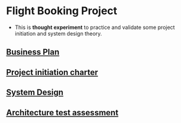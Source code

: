 # Flight Booking Project

- This is **thought experiment** to practice and validate some project initiation and system design theory.

## [Business Plan](./docs/BusinessPlan.md)

## [Project initiation charter](./docs/ProjectCharter.md)

## [System Design](./docs/SystemDesign.md)

## [Architecture test assessment](./docs/ArchitectureTest.md)